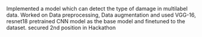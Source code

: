 Implemented a model which can detect the type of damage in multilabel data. Worked on Data preprocessing, Data augmentation and used VGG-16, resnet18 pretrained CNN model as the base model and finetuned to the dataset. secured 2nd position in Hackathon 
